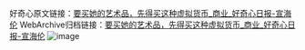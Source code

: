 好奇心原文链接：[要买她的艺术品，先得买这种虚拟货币_商业_好奇心日报-宣海伦](https://www.qdaily.com/articles/6810.html)
WebArchive归档链接：[要买她的艺术品，先得买这种虚拟货币_商业_好奇心日报-宣海伦](http://web.archive.org/web/20180916060105/http://www.qdaily.com:80/articles/6810.html)
![image](http://ww3.sinaimg.cn/large/007d5XDply1g3wb6igskhj30u03ive81)